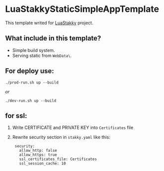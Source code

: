 # LuaStakkyStaticSimpleAppTemplate

This template writed for [LuaStakky](https://github.com/LuaStakky/LuaStakky) project.

## What include in this template?

* Simple build system.
* Serving static from `WebData\`.

## For deploy use:

`./prod-run.sh up --build`

*or*

`./dev-run.sh up --build`

## for ssl:

1. Write CERTIFICATE and PRIVATE KEY into `Certificates` file
2. Rewrite security section in `stakky.yaml` like this:

        security:
          allow_http: false
          allow_https: true
          ssl_certificates_file: Certificates
          ssl_session_cache: 10
